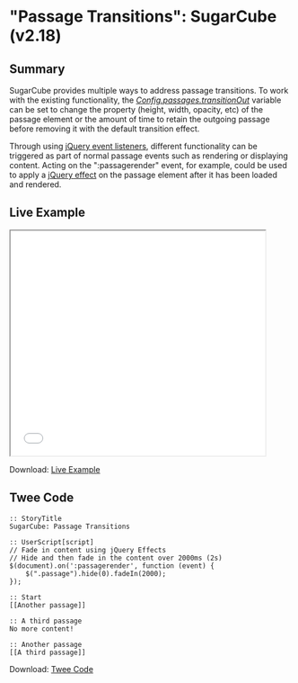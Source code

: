 # "Passage Transitions": SugarCube (v2.18)

## Summary

SugarCube provides multiple ways to address passage transitions. To work with the existing functionality, the *[Config.passages.transitionOut](http://www.motoslave.net/sugarcube/2/docs/#config-api-property-passages-transitionout)* variable can be set to change the property (height, width, opacity, etc) of the passage element or the amount of time to retain the outgoing passage before removing it with the default transition effect.

Through using [jQuery event listeners](https://api.jquery.com/category/events/), different functionality can be triggered as part of normal passage events such as rendering or displaying content. Acting on the ":passagerender" event, for example, could be used to apply a [jQuery effect](https://api.jquery.com/category/effects/) on the passage element after it has been loaded and rendered.

## Live Example

<section>
<iframe src="sugarcube_passagetransitions_example.html" height=400 width=90%></iframe>

Download: <a href="sugarcube_passagetransitions_example.html" target="_blank">Live Example</a>
</section>

## Twee Code

```twee
:: StoryTitle
SugarCube: Passage Transitions

:: UserScript[script]
// Fade in content using jQuery Effects
// Hide and then fade in the content over 2000ms (2s)
$(document).on(':passagerender', function (event) {
	$(".passage").hide(0).fadeIn(2000);
});

:: Start
[[Another passage]]

:: A third passage
No more content!

:: Another passage
[[A third passage]]

```

Download: <a href="sugarcube_passagetransitions_twee.txt" target="_blank">Twee Code</a>
